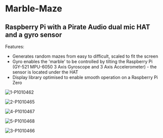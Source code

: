 # Marble-Maze
## Raspberry Pi with a Pirate Audio dual mic HAT and a gyro sensor 

Features:
  - Generates random mazes from easy to difficult, scaled to fit the screen
  - Gyro enables the 'marble' to be controlled by tilting the Raspberry Pi (GY-521 MPU-6050 3 Axis Gyroscope and 3 Axis Accelerometer) - the sensor is located under the HAT
  - Display library optimised to enable smooth operation on a Raspberry Pi Zero

![1-P1010462](https://user-images.githubusercontent.com/30411837/128222213-18a38681-48df-4394-94e8-ade6c308bd2b.JPG)

![2-P1010465](https://user-images.githubusercontent.com/30411837/128222245-375c36e1-3a6a-4ad8-babc-1b211af651f4.JPG)

![4-P1010467](https://user-images.githubusercontent.com/30411837/128222284-7b8300d6-5698-4738-9d4a-4dde9f533f81.JPG)

![5-P1010468](https://user-images.githubusercontent.com/30411837/128222303-d26f9328-c1fd-4ea1-b34f-07484a7d7ecd.JPG)

![3-P1010466](https://user-images.githubusercontent.com/30411837/128222330-96155ed4-4ec0-41a8-b1de-ce6836772c90.JPG)


